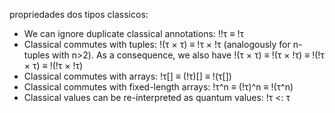 propriedades dos tipos classicos:
- We can ignore duplicate classical annotations: !!τ ≡ !τ
- Classical commutes with tuples: !(τ × τ) ≡ !τ × !τ (analogously for n-tuples with n>2). As a consequence, we also have !(τ × τ) ≡ !(τ × !τ) ≡ !(!τ × τ) ≡ !(!τ × !τ)
- Classical commutes with arrays: !τ[] ≡ (!τ)[] ≡ !(τ[])
- Classical commutes with fixed-length arrays: !τ^n ≡ (!τ)^n ≡ !(τ^n)
- Classical values can be re-interpreted as quantum values: !τ <: τ